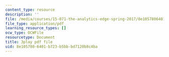 ```yaml
---
content_type: resource
description: ''
file: /media/courses/15-071-the-analytics-edge-spring-2017/8e1057806401b723b5bbbd7120b8c4ba_UjbutTp3z3I.pdf
file_type: application/pdf
learning_resource_types: []
ocw_type: OCWFile
resourcetype: Document
title: 3play pdf file
uid: 8e105780-6401-b723-b5bb-bd7120b8c4ba
---
```

